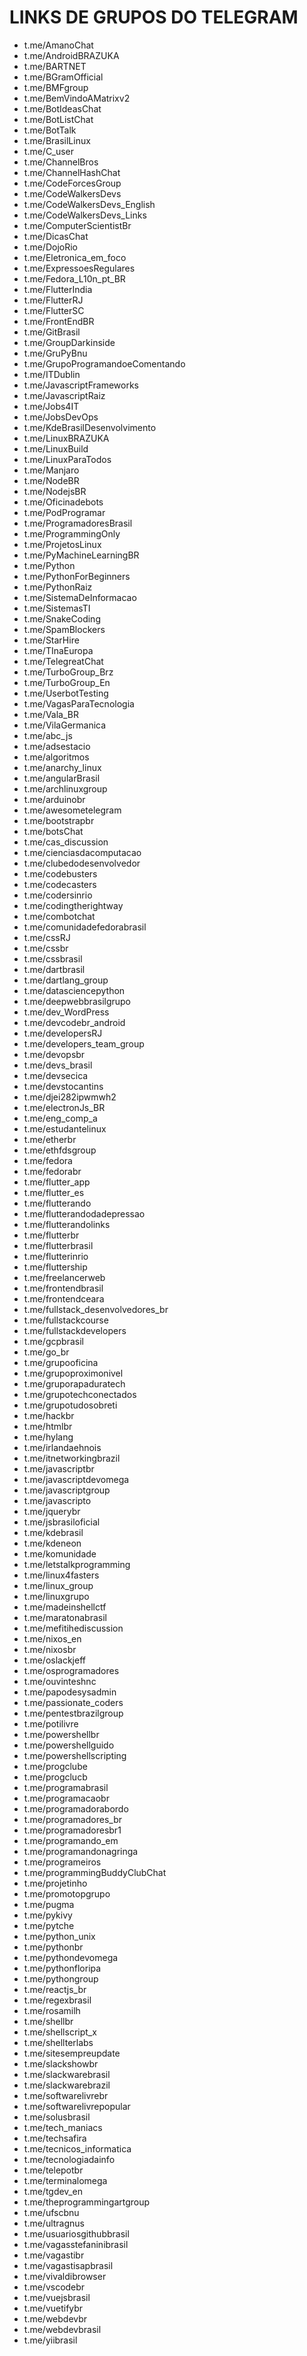 # LINKS DE GRUPOS DO TELEGRAM

- t.me/AmanoChat
- t.me/AndroidBRAZUKA
- t.me/BARTNET
- t.me/BGramOfficial
- t.me/BMFgroup
- t.me/BemVindoAMatrixv2
- t.me/BotIdeasChat
- t.me/BotListChat
- t.me/BotTalk
- t.me/BrasilLinux
- t.me/C_user
- t.me/ChannelBros
- t.me/ChannelHashChat
- t.me/CodeForcesGroup
- t.me/CodeWalkersDevs
- t.me/CodeWalkersDevs_English
- t.me/CodeWalkersDevs_Links
- t.me/ComputerScientistBr
- t.me/DicasChat
- t.me/DojoRio
- t.me/Eletronica_em_foco
- t.me/ExpressoesRegulares
- t.me/Fedora_L10n_pt_BR
- t.me/FlutterIndia
- t.me/FlutterRJ
- t.me/FlutterSC
- t.me/FrontEndBR
- t.me/GitBrasil
- t.me/GroupDarkinside
- t.me/GruPyBnu
- t.me/GrupoProgramandoeComentando
- t.me/ITDublin
- t.me/JavascriptFrameworks
- t.me/JavascriptRaiz
- t.me/Jobs4IT
- t.me/JobsDevOps
- t.me/KdeBrasilDesenvolvimento
- t.me/LinuxBRAZUKA
- t.me/LinuxBuild
- t.me/LinuxParaTodos
- t.me/Manjaro
- t.me/NodeBR
- t.me/NodejsBR
- t.me/Oficinadebots
- t.me/PodProgramar
- t.me/ProgramadoresBrasil
- t.me/ProgrammingOnly
- t.me/ProjetosLinux
- t.me/PyMachineLearningBR
- t.me/Python
- t.me/PythonForBeginners
- t.me/PythonRaiz
- t.me/SistemaDeInformacao
- t.me/SistemasTI
- t.me/SnakeCoding
- t.me/SpamBlockers
- t.me/StarHire
- t.me/TInaEuropa
- t.me/TelegreatChat
- t.me/TurboGroup_Brz
- t.me/TurboGroup_En
- t.me/UserbotTesting
- t.me/VagasParaTecnologia
- t.me/Vala_BR
- t.me/VilaGermanica
- t.me/abc_js
- t.me/adsestacio
- t.me/algoritmos
- t.me/anarchy_linux
- t.me/angularBrasil
- t.me/archlinuxgroup
- t.me/arduinobr
- t.me/awesometelegram
- t.me/bootstrapbr
- t.me/botsChat
- t.me/cas_discussion
- t.me/cienciasdacomputacao
- t.me/clubedodesenvolvedor
- t.me/codebusters
- t.me/codecasters
- t.me/codersinrio
- t.me/codingtherightway
- t.me/combotchat
- t.me/comunidadefedorabrasil
- t.me/cssRJ
- t.me/cssbr
- t.me/cssbrasil
- t.me/dartbrasil
- t.me/dartlang_group
- t.me/datasciencepython
- t.me/deepwebbrasilgrupo
- t.me/dev_WordPress
- t.me/devcodebr_android
- t.me/developersRJ
- t.me/developers_team_group
- t.me/devopsbr
- t.me/devs_brasil
- t.me/devsecica
- t.me/devstocantins
- t.me/djei282ipwmwh2
- t.me/electronJs_BR
- t.me/eng_comp_a
- t.me/estudantelinux
- t.me/etherbr
- t.me/ethfdsgroup
- t.me/fedora
- t.me/fedorabr
- t.me/flutter_app
- t.me/flutter_es
- t.me/flutterando
- t.me/flutterandodadepressao
- t.me/flutterandolinks
- t.me/flutterbr
- t.me/flutterbrasil
- t.me/flutterinrio
- t.me/fluttership
- t.me/freelancerweb
- t.me/frontendbrasil
- t.me/frontendceara
- t.me/fullstack_desenvolvedores_br
- t.me/fullstackcourse
- t.me/fullstackdevelopers
- t.me/gcpbrasil
- t.me/go_br
- t.me/grupooficina
- t.me/grupoproximonivel
- t.me/gruporapaduratech
- t.me/grupotechconectados
- t.me/grupotudosobreti
- t.me/hackbr
- t.me/htmlbr
- t.me/hylang
- t.me/irlandaehnois
- t.me/itnetworkingbrazil
- t.me/javascriptbr
- t.me/javascriptdevomega
- t.me/javascriptgroup
- t.me/javascripto
- t.me/jquerybr
- t.me/jsbrasiloficial
- t.me/kdebrasil
- t.me/kdeneon
- t.me/komunidade
- t.me/letstalkprogramming
- t.me/linux4fasters
- t.me/linux_group
- t.me/linuxgrupo
- t.me/madeinshellctf
- t.me/maratonabrasil
- t.me/mefitihediscussion
- t.me/nixos_en
- t.me/nixosbr
- t.me/oslackjeff
- t.me/osprogramadores
- t.me/ouvinteshnc
- t.me/papodesysadmin
- t.me/passionate_coders
- t.me/pentestbrazilgroup
- t.me/potilivre
- t.me/powershellbr
- t.me/powershellguido
- t.me/powershellscripting
- t.me/progclube
- t.me/progclucb
- t.me/programabrasil
- t.me/programacaobr
- t.me/programadorabordo
- t.me/programadores_br
- t.me/programadoresbr1
- t.me/programando_em
- t.me/programandonagringa
- t.me/programeiros
- t.me/programmingBuddyClubChat
- t.me/projetinho
- t.me/promotopgrupo
- t.me/pugma
- t.me/pykivy
- t.me/pytche
- t.me/python_unix
- t.me/pythonbr
- t.me/pythondevomega
- t.me/pythonfloripa
- t.me/pythongroup
- t.me/reactjs_br
- t.me/regexbrasil
- t.me/rosamilh
- t.me/shellbr
- t.me/shellscript_x
- t.me/shellterlabs
- t.me/sitesempreupdate
- t.me/slackshowbr
- t.me/slackwarebrasil
- t.me/slackwarebrazil
- t.me/softwarelivrebr
- t.me/softwarelivrepopular
- t.me/solusbrasil
- t.me/tech_maniacs
- t.me/techsafira
- t.me/tecnicos_informatica
- t.me/tecnologiadainfo
- t.me/telepotbr
- t.me/terminalomega
- t.me/tgdev_en
- t.me/theprogrammingartgroup
- t.me/ufscbnu
- t.me/ultragnus
- t.me/usuariosgithubbrasil
- t.me/vagasstefaninibrasil
- t.me/vagastibr
- t.me/vagastisapbrasil
- t.me/vivaldibrowser
- t.me/vscodebr
- t.me/vuejsbrasil
- t.me/vuetifybr
- t.me/webdevbr
- t.me/webdevbrasil
- t.me/yiibrasil
